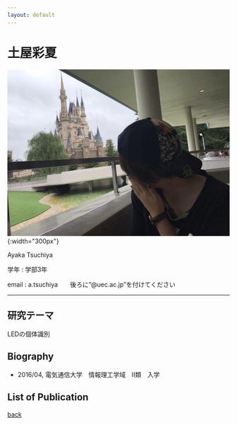 ```yaml
---
layout: default
---
```


# 土屋彩夏

![tsuchiya](./fig/tsuchiya.jpg){:width="300px"}

Ayaka Tsuchiya

学年 : 学部3年

email : a.tsuchiya　　後ろに”@uec.ac.jp”を付けてください

---


## 研究テーマ
LEDの個体識別

## Biography
- 2016/04, 電気通信大学　情報理工学域　Ⅱ類　入学

## List of Publication

[back](./)
